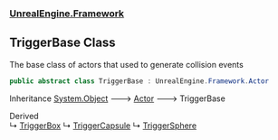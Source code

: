### [UnrealEngine.Framework](UnrealEngine_Framework.md 'UnrealEngine.Framework')
## TriggerBase Class
The base class of actors that used to generate collision events  
```csharp
public abstract class TriggerBase : UnrealEngine.Framework.Actor
```

Inheritance [System.Object](https://docs.microsoft.com/en-us/dotnet/api/System.Object 'System.Object') &#129106; [Actor](Actor.md 'UnrealEngine.Framework.Actor') &#129106; TriggerBase  

Derived  
&#8627; [TriggerBox](TriggerBox.md 'UnrealEngine.Framework.TriggerBox')
&#8627; [TriggerCapsule](TriggerCapsule.md 'UnrealEngine.Framework.TriggerCapsule')
&#8627; [TriggerSphere](TriggerSphere.md 'UnrealEngine.Framework.TriggerSphere')  
